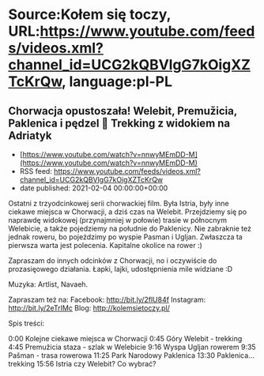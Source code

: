 # Source:Kołem się toczy, URL:https://www.youtube.com/feeds/videos.xml?channel_id=UCG2kQBVlgG7kOigXZTcKrQw, language:pl-PL

## Chorwacja opustoszała! Welebit, Premužicia, Paklenica i pędzel 🐗 Trekking z widokiem na Adriatyk
 - [https://www.youtube.com/watch?v=nnwyMEmDD-M](https://www.youtube.com/watch?v=nnwyMEmDD-M)
 - RSS feed: https://www.youtube.com/feeds/videos.xml?channel_id=UCG2kQBVlgG7kOigXZTcKrQw
 - date published: 2021-02-04 00:00:00+00:00

Ostatni z trzyodcinkowej serii chorwackiej film. Była Istria, były inne ciekawe miejsca w Chorwacji, a dziś czas na Welebit. Przejdziemy się po naprawdę widokowej (przynajmniej w połowie) trasie w  północnym Welebicie, a także pojedziemy na południe do Paklenicy. Nie zabraknie też jednak roweru, bo pojeździmy po wyspie Pasman i Ugljan. Zwłaszcza ta pierwsza warta jest polecenia. Kapitalne okolice na rower :)

Zapraszam do innych odcinków z Chorwacji, no i oczywiście do prozasięowego działania. Łapki, lajki, udostępnienia mile widziane :D

Muzyka: Artlist, Navaeh.

Zapraszam też na:
Facebook: http://bit.ly/2flU84f
Instagram: http://bit.ly/2eTrIMc
Blog: http://kolemsietoczy.pl/

Spis treści:

0:00 Kolejne ciekawe miejsca w Chorwacji
0:45 Góry Welebit - trekking
4:45 Premužicia staza - szlak w Welebicie
9:16 Wyspa Ugljan rowerem
9:35 Pašman - trasa rowerowa
11:25 Park Narodowy Paklenica
13:30 Paklenica... trekking
15:56 Istria czy Welebit? Co wybrać?

